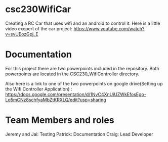 # csc230WifiCar
Creating a RC Car that uses wifi and an android to control it.
Here is a little video excpert of the car project:
https://www.youtube.com/watch?v=svUEozGpj_E


# Documentation
For this project there are two powerpoints included in the repository. Both powerpoints are located in the 
CSC230_WifiController directory. 

Also here is a link to one of the two powerpoints on google drive(Setting up the Wifi Controller Application) : 
https://docs.google.com/presentation/d/1NvC4XnUiUZWkEfosEgo-Lq5mCNz8schfyaMbZtKRXLQ/edit?usp=sharing


# Team Members and roles
Jeremy and Jai: Testing 
Patrick: Documentation 
Craig: Lead Developer
